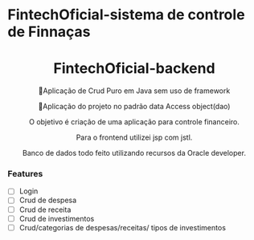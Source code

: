 # FintechOficial-sistema de controle de Finnaças 

<h1 align="center"> FintechOficial-backend </h1>
<p align="center">🚀Aplicação de Crud Puro em Java sem uso de framework</p>
<p align="center">🚀Aplicação do projeto no padrão data Access object(dao)</p>

<p align="center"> O objetivo é criação de  uma aplicação para controle financeiro. </p>
<p align="center"> Para o frontend utilizei jsp com jstl. </p>
<p align="center"> Banco de dados todo feito utilizando recursos da Oracle developer. </p>
 
### Features

- [ ] Login
- [ ] Crud de despesa
- [ ] Crud de receita
- [ ] Crud de investimentos
- [ ] Crud/categorias de despesas/receitas/ tipos de investimentos
